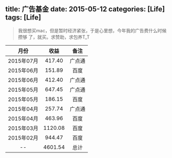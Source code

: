 title: 广告基金
date: 2015-05-12
categories: [Life]
tags: [Life]
---

>我很想买mac，但是暂时经济紧张，于是心里想，今年我的广告费什么时候攒够
>了，就买。求赞助，求包养T_T


| 月份       | 收益   |  备注  |
| :----:     | :----:  | :----: |
| 2015年07月 | 417.40  |  广点通 |
| 2015年06月 | 151.89  |  百度   |
| 2015年06月 | 412.40  |  广点通 |
| 2015年05月 | 647.45  |  广点通 |
| 2015年05月 | 186.15  |  百度   |
| 2015年04月 | 257.74  |  广点通 |
| 2015年04月 | 463.96  |  百度   |
| 2015年03月 | 1120.08 |  百度   |
| 2015年02月 | 944.47  |  百度   |
|    --      | 4601.54 |  总计   |
